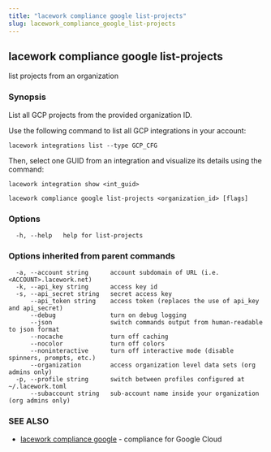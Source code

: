 ```yaml
---
title: "lacework compliance google list-projects"
slug: lacework_compliance_google_list-projects
---
```


## lacework compliance google list-projects

list projects from an organization

### Synopsis

List all GCP projects from the provided organization ID.

Use the following command to list all GCP integrations in your account:

    lacework integrations list --type GCP_CFG

Then, select one GUID from an integration and visualize its details using the command:

    lacework integration show <int_guid>


```
lacework compliance google list-projects <organization_id> [flags]
```

### Options

```
  -h, --help   help for list-projects
```

### Options inherited from parent commands

```
  -a, --account string      account subdomain of URL (i.e. <ACCOUNT>.lacework.net)
  -k, --api_key string      access key id
  -s, --api_secret string   secret access key
      --api_token string    access token (replaces the use of api_key and api_secret)
      --debug               turn on debug logging
      --json                switch commands output from human-readable to json format
      --nocache             turn off caching
      --nocolor             turn off colors
      --noninteractive      turn off interactive mode (disable spinners, prompts, etc.)
      --organization        access organization level data sets (org admins only)
  -p, --profile string      switch between profiles configured at ~/.lacework.toml
      --subaccount string   sub-account name inside your organization (org admins only)
```

### SEE ALSO

* [lacework compliance google](lacework_compliance_google.md)	 - compliance for Google Cloud

